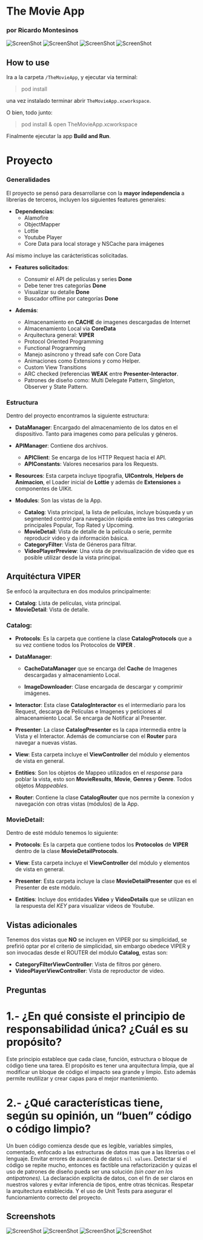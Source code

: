 # The Movie App

### por Ricardo Montesinos

![ScreenShot](https://github.com/richimf/TheMovieApp/blob/develop/screenshots/p1.png)
![ScreenShot](https://github.com/richimf/TheMovieApp/blob/develop/screenshots/p2.png)
![ScreenShot](https://github.com/richimf/TheMovieApp/blob/develop/screenshots/p3.png)
![ScreenShot](https://github.com/richimf/TheMovieApp/blob/develop/screenshots/p4.png)

## How to use

Ira a la carpeta `/TheMovieApp`, y ejecutar via terminal:

> pod install

una vez instalado terminar abrir `TheMovieApp.xcworkspace`.

O bien, todo junto:

> pod install & open TheMovieApp.xcworkspace

Finalmente ejecutar la app **Build and Run**.

# Proyecto

### Generalidades

El proyecto se pensó para desarrollarse con la **mayor independencia** a librerias de terceros, incluyen los siguientes features generales:

- **Dependencias**:
	- Alamofire
	- ObjectMapper
	- Lottie
	- Youtube Player
	- Core Data para local storage y NSCache para imágenes 


Así mismo incluye las carácteristicas solicitadas.

- **Features solicitados**:
	- Consumir el API de películas y series **Done**
	- Debe tener tres categorías            **Done**
	- Visualizar su detalle                 **Done**
	- Buscador offline por categorías       **Done**

- **Además**:

	- Almacenamiento en **CACHE** de imagenes descargadas de Internet
	- Almacenamiento Local via **CoreData**
	- Arquitectura general: **VIPER**
	- Protocol Oriented Programming
	- Functional Programming
	- Manejo asíncrono y thread safe con Core Data
	- Animaciones como Extensions y como Helper.
	- Custom View Transitions
	- ARC checked (referencias **WEAK** entre **Presenter-Interactor**.
	- Patrones de diseño como: Multi Delegate Pattern, Singleton, Observer y State Pattern.

### Estructura

Dentro del proyecto encontramos la siguiente estructura:

- **DataManager**: Encargado del almacenamiento de los datos en el dispositivo. Tanto para imagenes como para películas y géneros.

- **APIManager**: Contiene dos archivos.
	- **APIClient**:  Se encarga de los HTTP Request hacia el API.
	- **APIConstants**: Valores necesarios para los Requests.

- **Resources**: Esta carpeta incluye tipografia, **UIControls**, **Helpers de Animacion**, el Loader inicial de **Lottie** y además de **Extensiones** a componentes de UIKit.

- **Modules**: Son las vistas de la App.
	-  **Catalog**: Vista principal, la lista de películas, incluye búsqueda y un segmented control para navegación rápida entre las tres categorias principales Popular, Top Rated y Upcoming.
	-  **MovieDetail**: Vista de detalle de la película o serie, permite reproducir video y da información básica.
	-  **CategoryFilter**: Vista de Géneros para filtrar.
	-  **VideoPlayerPreview**: Una vista de previsualización de video que es posible utilizar desde la vista principal.


## Arquitéctura VIPER

Se enfocó la arquitectura en dos modulos principalmente:

- **Catalog**: Lista de películas, vista principal.
- **MovieDetail**: Vista de detalle.

### Catalog:

- **Protocols**: Es la carpeta que contiene la clase **CatalogProtocols** que a su vez contiene todos los Protocolos de **VIPER** .

- **DataManager**: 

	- **CacheDataManager** que se encarga del **Cache** de Imagenes descargadas y almacenamiento Local.
	
	- **ImageDownloader**: Clase encargada de descargar y comprimir imágenes.

- **Interactor**: Esta clase **CatalogInteractor** es el intermediario para los Request, descarga de Películas e Imagenes y peticiones al almacenamiento Local. Se encarga de Notificar al Presenter.

- **Presenter**: La clase **CatalogPresenter** es la capa intermedia entre la Vista y el Interactor. Además de comunciarse con el **Router** para navegar a nuevas vistas.

- **View**: Esta carpeta incluye el **ViewController** del módulo y elementos de vista en general.

- **Entities**: Son los objetos de Mappeo utilizados en el *response* para poblar la vista, esto son **MovieResults**, **Movie**, **Genres** y **Genre**. Todos objetos *Mappeables*.

- **Router**: Contiene la clase **CatalogRouter** que nos permite la conexíon y navegación con otras vistas (módulos) de la App.


### MovieDetail:

Dentro de esté módulo tenemos lo siguiente:

- **Protocols**: Es la carpeta que contiene todos los **Protocolos** de **VIPER** dentro de la clase **MovieDetailProtocols**.

- **View**: Esta carpeta incluye el **ViewController** del módulo y elementos de vista en general.

- **Presenter**: Esta carpeta incluye la clase **MovieDetailPresenter** que es el Presenter de este módulo.

- **Entities**: Incluye dos entidades **Video** y **VideoDetails** que se utilizan en la respuesta del *KEY* para visualizar videos de Youtube.

## Vistas adicionales

Tenemos dos vistas que **NO** se incluyen en VIPER por su simplicidad, se prefirió optar por el criterio de simplicidad, sin embargo obedece VIPER y son invocadas desde el ROUTER del módulo **Catalog**, estas son:

- **CategoryFilterViewController**: Vista de filtros por género.
- **VideoPlayerViewController**: Vista de reproductor de video.

## Preguntas
   
# 1.- ¿En qué consiste el principio de responsabilidad única? ¿Cuál es su propósito?
   
   Este principio establece que cada clase, función, estructura o bloque de código tiene una tarea. El propósito es tener una arquitectura limpia, que al modificar un bloque de código el impacto sea grande y limpio. Esto además permite reutilizar y crear capas para el mejor mantenimiento.
      
# 2.- ¿Qué características tiene, según su opinión, un “buen” código o código limpio?

   Un buen código comienza desde que es legible, variables simples, comentado, enfocado a las estructuras de datos mas que a las librerias o el lenguaje. Envitar errores de ausencia de datos `nil values`. 
    Detectar si el código se repite mucho, entonces es factible una refactorización y quizas el uso de patrones de diseño pueda ser una solución *(sin caer en los antipatrones)*. La declaración explicita de datos, con el fin de ser claros en nuestros valores y evitar inferencia de tipos, entre otras técnicas. Respetar la arquitectura establecida. Y el uso de Unit Tests para asegurar el funcionamiento correcto del proyecto. 

## Screenshots

![ScreenShot](https://github.com/richimf/TheMovieApp/blob/develop/screenshots/1.gif)
![ScreenShot](https://github.com/richimf/TheMovieApp/blob/develop/screenshots/2.gif)
![ScreenShot](https://github.com/richimf/TheMovieApp/blob/develop/screenshots/3.gif)
![ScreenShot](https://github.com/richimf/TheMovieApp/blob/develop/screenshots/4.gif)
